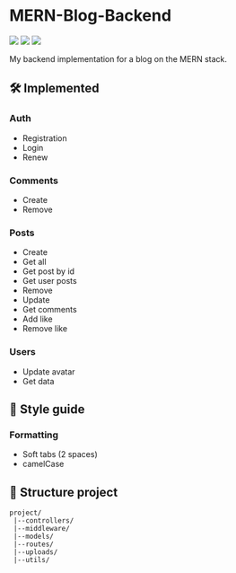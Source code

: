 
# MERN-Blog-Backend

![](https://img.shields.io/badge/Tools-npm-%23CB3837?style=flat&logo=npm)
![](https://img.shields.io/badge/Tools-Express-%23000000?style=flat&logo=Express)
![](https://img.shields.io/badge/Tools-MongoDB-%2347A248?style=flat&logo=MongoDB)

My backend implementation for a blog on the MERN stack.

## 🛠️ Implemented

### Auth
* Registration
* Login
* Renew

### Comments
* Create
* Remove

### Posts
* Create
* Get all
* Get post by id
* Get user posts
* Remove
* Update
* Get comments
* Add like
* Remove like

### Users
* Update avatar
* Get data

## 📖 Style guide

### Formatting

* Soft tabs (2 spaces)
* camelCase

## 📂 Structure project

```
project/
 |--controllers/
 |--middleware/
 |--models/
 |--routes/
 |--uploads/
 |--utils/
```